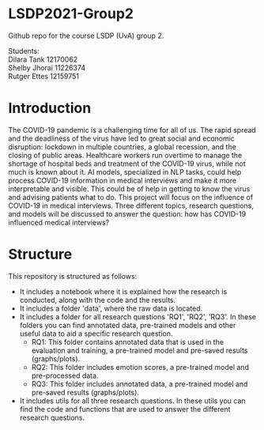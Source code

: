 # LSDP2021-Group2
Github repo for the course LSDP (UvA) group 2. 

Students: <br>
Dilara Tank 12170062 <br>
Shelby Jhorai 11226374<br>
Rutger Ettes 12159751<br>

# Introduction
The COVID-19 pandemic is a challenging time for all of us. The rapid spread and the deadliness of the virus have led to great social and economic disruption: lockdown in multiple countries, a global recession, and the closing of public areas. Healthcare workers run overtime to manage the shortage of hospital beds and treatment of the COVID-19 virus, while not much is known about it. AI models, specialized in NLP tasks, could help process COVID-19 information in medical interviews and make it more interpretable and visible. This could be of help in getting to know the virus and advising patients what to do. This project will focus on the influence of COVID-19 in medical interviews. Three different topics, research questions, and models will be discussed to answer the question: how has COVID-19 influenced medical interviews?

# Structure
This repository is structured as follows: 
- It includes a notebook where it is explained how the research is conducted, along with the code and the results. 
- It includes a folder 'data', where the raw data is located.
- It includes a folder for all research questions 'RQ1', 'RQ2', 'RQ3'. In these folders you can find annotated data, pre-trained models and other useful data to aid a specific research question.
  - RQ1: This folder contains annotated data that is used in the evaluation and training, a pre-trained model and pre-saved results (graphs/plots).
  - RQ2: This folder includes emotion scores, a pre-trained model and pre-processed data. 
  - RQ3: This folder includes annotated data, a pre-trained model and pre-saved results (graphs/plots). 
- It includes utils for all three research questions. In these utils you can find the code and functions that are used to answer the different research questions.  
